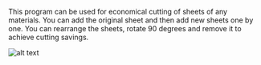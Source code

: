 This program can be used for economical cutting of sheets of any materials. You can add the original sheet and then add new sheets one by one. You can rearrange the sheets, rotate 90 degrees and remove it to achieve cutting savings.


![alt text](image.png)
